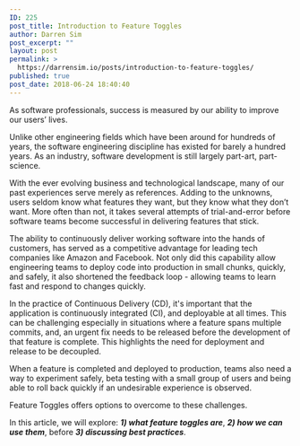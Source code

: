 ```yaml
---
ID: 225
post_title: Introduction to Feature Toggles
author: Darren Sim
post_excerpt: ""
layout: post
permalink: >
  https://darrensim.io/posts/introduction-to-feature-toggles/
published: true
post_date: 2018-06-24 18:40:40
---
```

As software professionals, success is measured by our ability to improve our users’ lives.

Unlike other engineering fields which have been around for hundreds of years, the software engineering discipline has existed for barely a hundred years. As an industry, software development is still largely part-art, part-science.

With the ever evolving business and technological landscape, many of our past experiences serve merely as references. Adding to the unknowns, users seldom know what features they want, but they know what they don’t want. More often than not, it takes several attempts of trial-and-error before software teams become successful in delivering features that stick.

The ability to continuously deliver working software into the hands of customers, has served as a competitive advantage for leading tech companies like Amazon and Facebook. Not only did this capability allow engineering teams to deploy code into production in small chunks, quickly, and safely, it also shortened the feedback loop - allowing teams to learn fast and respond to changes quickly.

In the practice of Continuous Delivery (CD), it's important that the application is continuously integrated (CI), and deployable at all times. This can be challenging especially in situations where a feature spans multiple commits, and, an urgent fix needs to be released before the development of that feature is complete. This highlights the need for deployment and release to be decoupled.

When a feature is completed and deployed to production, teams also need a way to experiment safely, beta testing with a small group of users and being able to roll back quickly if an undesirable experience is observed.

Feature Toggles offers options to overcome to these challenges.

In this article, we will explore: <strong><em>1) what feature toggles are</em></strong>, <em><strong>2) how we can use them</strong></em>, before <em><strong>3) discussing best practices</strong></em>.